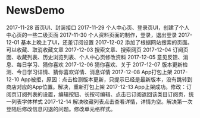 # NewsDemo
2017-11-28  首页UI、封装接口
2017-11-29  个人中心页、登录页UI，创建了个人中心页的一些二级页面
2017-11-30  个人资料页面的制作，登录，退出登录
2017-12-01  基本上晚上了UI，还差订阅设置
2017-12-02  添加了根据网站搜索的页面。可以收藏、取消收藏文章
2017-12-03  搜索文章、搜索网页
2017-12-04  订阅页面、收藏列表、历史浏览列表、个人中心页修改资料
2017-12-05  意见反馈、消息、每日学习、猜你喜欢
2017-12-06  猜你喜欢、关于
2017-12-07  版本更新检测、今日学习详情、猜你喜欢详情、消息详情
2017-12-08  App打包上架
2017-12-10  App被拒，原因：点击检测版本更新，只提示已经是最新版本，没有跳转到商店对应的App位置。解决，重新打包上架
2017-12-13  App上架成功。修改：订阅页订阅列表的设置，编辑按钮、长按可编辑、点击已订阅返回该类目订阅页，统一列表字体样式
2017-12-14  解决收藏列表点击查看详情，详情为空。解决第一次登陆后修改信息闪退的问题。修改单元格样式。
